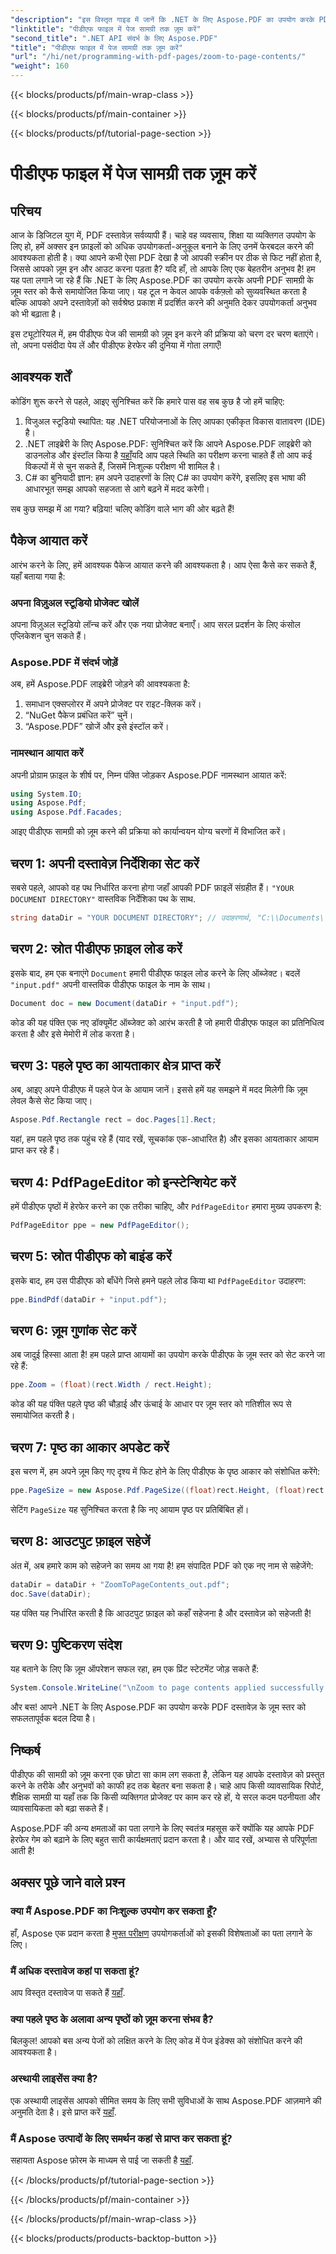 ```yaml
---
"description": "इस विस्तृत गाइड में जानें कि .NET के लिए Aspose.PDF का उपयोग करके PDF फ़ाइलों में पेज की सामग्री को कैसे ज़ूम किया जाए। अपनी विशिष्ट आवश्यकताओं के अनुसार अपने PDF दस्तावेज़ों को बेहतर बनाएँ।"
"linktitle": "पीडीएफ फाइल में पेज सामग्री तक ज़ूम करें"
"second_title": ".NET API संदर्भ के लिए Aspose.PDF"
"title": "पीडीएफ फाइल में पेज सामग्री तक ज़ूम करें"
"url": "/hi/net/programming-with-pdf-pages/zoom-to-page-contents/"
"weight": 160
---
```


{{< blocks/products/pf/main-wrap-class >}}

{{< blocks/products/pf/main-container >}}

{{< blocks/products/pf/tutorial-page-section >}}

# पीडीएफ फाइल में पेज सामग्री तक ज़ूम करें

## परिचय

आज के डिजिटल युग में, PDF दस्तावेज़ सर्वव्यापी हैं। चाहे वह व्यवसाय, शिक्षा या व्यक्तिगत उपयोग के लिए हो, हमें अक्सर इन फ़ाइलों को अधिक उपयोगकर्ता-अनुकूल बनाने के लिए उनमें फेरबदल करने की आवश्यकता होती है। क्या आपने कभी ऐसा PDF देखा है जो आपकी स्क्रीन पर ठीक से फिट नहीं होता है, जिससे आपको ज़ूम इन और आउट करना पड़ता है? यदि हाँ, तो आपके लिए एक बेहतरीन अनुभव है! हम यह पता लगाने जा रहे हैं कि .NET के लिए Aspose.PDF का उपयोग करके अपनी PDF सामग्री के ज़ूम स्तर को कैसे समायोजित किया जाए। यह टूल न केवल आपके वर्कफ़्लो को सुव्यवस्थित करता है बल्कि आपको अपने दस्तावेज़ों को सर्वश्रेष्ठ प्रकाश में प्रदर्शित करने की अनुमति देकर उपयोगकर्ता अनुभव को भी बढ़ाता है।

इस ट्यूटोरियल में, हम पीडीएफ पेज की सामग्री को ज़ूम इन करने की प्रक्रिया को चरण दर चरण बताएंगे। तो, अपना पसंदीदा पेय लें और पीडीएफ हेरफेर की दुनिया में गोता लगाएँ!

## आवश्यक शर्तें

कोडिंग शुरू करने से पहले, आइए सुनिश्चित करें कि हमारे पास वह सब कुछ है जो हमें चाहिए:

1. विजुअल स्टूडियो स्थापित: यह .NET परियोजनाओं के लिए आपका एकीकृत विकास वातावरण (IDE) है।
2. .NET लाइब्रेरी के लिए Aspose.PDF: सुनिश्चित करें कि आपने Aspose.PDF लाइब्रेरी को डाउनलोड और इंस्टॉल किया है [यहाँ](https://releases.aspose.com/pdf/net/)यदि आप पहले स्थिति का परीक्षण करना चाहते हैं तो आप कई विकल्पों में से चुन सकते हैं, जिसमें निःशुल्क परीक्षण भी शामिल है।
3. C# का बुनियादी ज्ञान: हम अपने उदाहरणों के लिए C# का उपयोग करेंगे, इसलिए इस भाषा की आधारभूत समझ आपको सहजता से आगे बढ़ने में मदद करेगी।

सब कुछ समझ में आ गया? बढ़िया! चलिए कोडिंग वाले भाग की ओर बढ़ते हैं!

## पैकेज आयात करें

आरंभ करने के लिए, हमें आवश्यक पैकेज आयात करने की आवश्यकता है। आप ऐसा कैसे कर सकते हैं, यहाँ बताया गया है:

### अपना विज़ुअल स्टूडियो प्रोजेक्ट खोलें

अपना विज़ुअल स्टूडियो लॉन्च करें और एक नया प्रोजेक्ट बनाएँ। आप सरल प्रदर्शन के लिए कंसोल एप्लिकेशन चुन सकते हैं।

### Aspose.PDF में संदर्भ जोड़ें

अब, हमें Aspose.PDF लाइब्रेरी जोड़ने की आवश्यकता है:

1. समाधान एक्सप्लोरर में अपने प्रोजेक्ट पर राइट-क्लिक करें।
2. “NuGet पैकेज प्रबंधित करें” चुनें।
3. “Aspose.PDF” खोजें और इसे इंस्टॉल करें।

### नामस्थान आयात करें

अपनी प्रोग्राम फ़ाइल के शीर्ष पर, निम्न पंक्ति जोड़कर Aspose.PDF नामस्थान आयात करें:

```csharp
using System.IO;
using Aspose.Pdf;
using Aspose.Pdf.Facades;
```

आइए पीडीएफ सामग्री को ज़ूम करने की प्रक्रिया को कार्यान्वयन योग्य चरणों में विभाजित करें।

## चरण 1: अपनी दस्तावेज़ निर्देशिका सेट करें

सबसे पहले, आपको वह पथ निर्धारित करना होगा जहाँ आपकी PDF फ़ाइलें संग्रहीत हैं। `"YOUR DOCUMENT DIRECTORY"` वास्तविक निर्देशिका पथ के साथ.

```csharp
string dataDir = "YOUR DOCUMENT DIRECTORY"; // उदाहरणार्थ, "C:\\Documents\\"
```

## चरण 2: स्रोत पीडीएफ फ़ाइल लोड करें

इसके बाद, हम एक बनाएंगे `Document` हमारी पीडीएफ फाइल लोड करने के लिए ऑब्जेक्ट। बदलें `"input.pdf"` अपनी वास्तविक पीडीएफ फाइल के नाम के साथ।

```csharp
Document doc = new Document(dataDir + "input.pdf");
```

कोड की यह पंक्ति एक नए डॉक्यूमेंट ऑब्जेक्ट को आरंभ करती है जो हमारी पीडीएफ फाइल का प्रतिनिधित्व करता है और इसे मेमोरी में लोड करता है।

## चरण 3: पहले पृष्ठ का आयताकार क्षेत्र प्राप्त करें

अब, आइए अपने पीडीएफ में पहले पेज के आयाम जानें। इससे हमें यह समझने में मदद मिलेगी कि ज़ूम लेवल कैसे सेट किया जाए। 

```csharp
Aspose.Pdf.Rectangle rect = doc.Pages[1].Rect;
```

यहां, हम पहले पृष्ठ तक पहुंच रहे हैं (याद रखें, सूचकांक एक-आधारित है) और इसका आयताकार आयाम प्राप्त कर रहे हैं।

## चरण 4: PdfPageEditor को इन्स्टेन्शियेट करें

हमें पीडीएफ पृष्ठों में हेरफेर करने का एक तरीका चाहिए, और `PdfPageEditor` हमारा मुख्य उपकरण है:

```csharp
PdfPageEditor ppe = new PdfPageEditor();
```

## चरण 5: स्रोत पीडीएफ को बाइंड करें

इसके बाद, हम उस पीडीएफ को बाँधेंगे जिसे हमने पहले लोड किया था `PdfPageEditor` उदाहरण:

```csharp
ppe.BindPdf(dataDir + "input.pdf");
```

## चरण 6: ज़ूम गुणांक सेट करें

अब जादुई हिस्सा आता है! हम पहले प्राप्त आयामों का उपयोग करके पीडीएफ के ज़ूम स्तर को सेट करने जा रहे हैं:

```csharp
ppe.Zoom = (float)(rect.Width / rect.Height);
```

कोड की यह पंक्ति पहले पृष्ठ की चौड़ाई और ऊंचाई के आधार पर ज़ूम स्तर को गतिशील रूप से समायोजित करती है।

## चरण 7: पृष्ठ का आकार अपडेट करें

इस चरण में, हम अपने ज़ूम किए गए दृश्य में फिट होने के लिए पीडीएफ के पृष्ठ आकार को संशोधित करेंगे:

```csharp
ppe.PageSize = new Aspose.Pdf.PageSize((float)rect.Height, (float)rect.Width);
```

सेटिंग `PageSize` यह सुनिश्चित करता है कि नए आयाम पृष्ठ पर प्रतिबिंबित हों।

## चरण 8: आउटपुट फ़ाइल सहेजें

अंत में, अब हमारे काम को सहेजने का समय आ गया है! हम संपादित PDF को एक नए नाम से सहेजेंगे:

```csharp
dataDir = dataDir + "ZoomToPageContents_out.pdf";
doc.Save(dataDir);
```

यह पंक्ति यह निर्धारित करती है कि आउटपुट फ़ाइल को कहाँ सहेजना है और दस्तावेज़ को सहेजती है!

## चरण 9: पुष्टिकरण संदेश

यह बताने के लिए कि ज़ूम ऑपरेशन सफल रहा, हम एक प्रिंट स्टेटमेंट जोड़ सकते हैं:

```csharp
System.Console.WriteLine("\nZoom to page contents applied successfully.\nFile saved at " + dataDir);
```

और बस! आपने .NET के लिए Aspose.PDF का उपयोग करके PDF दस्तावेज़ के ज़ूम स्तर को सफलतापूर्वक बदल दिया है। 

## निष्कर्ष

पीडीएफ की सामग्री को ज़ूम करना एक छोटा सा काम लग सकता है, लेकिन यह आपके दस्तावेज़ को प्रस्तुत करने के तरीके और अनुभवों को काफी हद तक बेहतर बना सकता है। चाहे आप किसी व्यावसायिक रिपोर्ट, शैक्षिक सामग्री या यहाँ तक कि किसी व्यक्तिगत प्रोजेक्ट पर काम कर रहे हों, ये सरल कदम पठनीयता और व्यावसायिकता को बढ़ा सकते हैं।

Aspose.PDF की अन्य क्षमताओं का पता लगाने के लिए स्वतंत्र महसूस करें क्योंकि यह आपके PDF हेरफेर गेम को बढ़ाने के लिए बहुत सारी कार्यक्षमताएं प्रदान करता है। और याद रखें, अभ्यास से परिपूर्णता आती है!

## अक्सर पूछे जाने वाले प्रश्न

### क्या मैं Aspose.PDF का निःशुल्क उपयोग कर सकता हूँ?
हाँ, Aspose एक प्रदान करता है [मुफ्त परीक्षण](https://releases.aspose.com/) उपयोगकर्ताओं को इसकी विशेषताओं का पता लगाने के लिए।

### मैं अधिक दस्तावेज कहां पा सकता हूं?
आप विस्तृत दस्तावेज पा सकते हैं [यहाँ](https://reference.aspose.com/pdf/net/).

### क्या पहले पृष्ठ के अलावा अन्य पृष्ठों को ज़ूम करना संभव है?
बिलकुल! आपको बस अन्य पेजों को लक्षित करने के लिए कोड में पेज इंडेक्स को संशोधित करने की आवश्यकता है।

### अस्थायी लाइसेंस क्या है?
एक अस्थायी लाइसेंस आपको सीमित समय के लिए सभी सुविधाओं के साथ Aspose.PDF आज़माने की अनुमति देता है। इसे प्राप्त करें [यहाँ](https://purchase.aspose.com/temporary-license/).

### मैं Aspose उत्पादों के लिए समर्थन कहां से प्राप्त कर सकता हूं?
सहायता Aspose फ़ोरम के माध्यम से पाई जा सकती है [यहाँ](https://forum.aspose.com/c/pdf/10).

{{< /blocks/products/pf/tutorial-page-section >}}

{{< /blocks/products/pf/main-container >}}

{{< /blocks/products/pf/main-wrap-class >}}

{{< blocks/products/products-backtop-button >}}